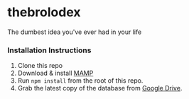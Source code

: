 # thebrolodex
The dumbest idea you've ever had in your life

### Installation Instructions
1. Clone this repo
2. Download & install [MAMP](https://www.mamp.info/en/) 
3. Run `npm install` from the root of this repo.
4. Grab the latest copy of the database from [Google Drive](https://drive.google.com/open?id=0BzQNKamu4I98T0N1ZHJIeDBybHc).
